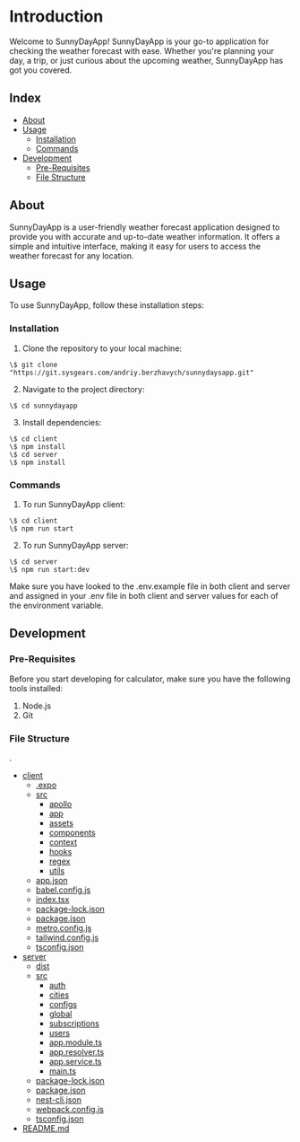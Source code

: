 # Introduction

Welcome to SunnyDayApp! SunnyDayApp is your go-to application for checking the weather forecast with ease. Whether you're planning your day, a trip, or just curious about the upcoming weather, SunnyDayApp has got you covered.

## Index

- [About](#about)
- [Usage](#usage)
  - [Installation](#installation)
  - [Commands](#commands)
- [Development](#development)
  - [Pre-Requisites](#pre-requisites)
  - [File Structure](#file-structure)
  

## About
SunnyDayApp is a user-friendly weather forecast application designed to provide you with accurate and up-to-date weather information. It offers a simple and intuitive interface, making it easy for users to access the weather forecast for any location.

## Usage
To use SunnyDayApp, follow these installation steps:

### Installation

1. Clone the repository to your local machine: 
```
\$ git clone "https://git.sysgears.com/andriy.berzhavych/sunnydaysapp.git"
```
2. Navigate to the project directory:
```
\$ cd sunnydayapp
```
3. Install dependencies: 
```
\$ cd client 
\$ npm install 
\$ cd server 
\$ npm install 
```


### Commands
1. To run SunnyDayApp client: 
```
\$ cd client 
\$ npm run start
```
2. To run SunnyDayApp server: 
```
\$ cd server 
\$ npm run start:dev 
```

Make sure you have looked to the .env.example file in both client and server and assigned in your .env file in both client and server values for each of the environment variable.


## Development

### Pre-Requisites
Before you start developing for calculator, make sure you have the following tools installed:
1. Node.js
2. Git

### File Structure
.
 * [client](./client)
   * [.expo](./client/.expo)
   * [src](./client/src)
      * [apollo](./client/src/apollo)
      * [app](./client/src/app)
      * [assets](./client/src/assets)
      * [components](./client/src/components)
      * [context](./client/src/context)
      * [hooks](./client/src/hooks)
      * [regex](./client/src/regex)
      * [utils](./client/src/utils)
   * [app.json](./client/app.json)
   * [babel.config.js](./client/babel.config.js)
   * [index.tsx](./client/index.tsx)
   * [package-lock.json](./client/package-lock.json)
   * [package.json](./client/package.json)
   * [metro.config.js](./client/metro.config.js)
   * [tailwind.config.js](./client/tailwind.config.js)
   * [tsconfig.json](./client/tsconfig.json)
 * [server](./server)
   * [dist](./server/dist)
   * [src](./server/src)
      * [auth](./server/src/auth)
      * [cities](./server/src/cities)
      * [configs](./server/src/configs)
      * [global](./server/src/global)
      * [subscriptions](./server/src/subscriptions)
      * [users](./server/src/users)
      * [app.module.ts](./server/src/app.module.ts)
      * [app.resolver.ts](./server/src/app.resolver.ts)
      * [app.service.ts](./server/src/app.service.ts)
      * [main.ts](./server/src/main.ts)
   * [package-lock.json](./server/package-lock.json)
   * [package.json](./server/package.json)
   * [nest-cli.json](./server/nest-cli.json)
   * [webpack.config.js](./server/tsconfig.build.json)
   * [tsconfig.json](./server/tsconfig.json)
 * [README.md](./Readme.md)